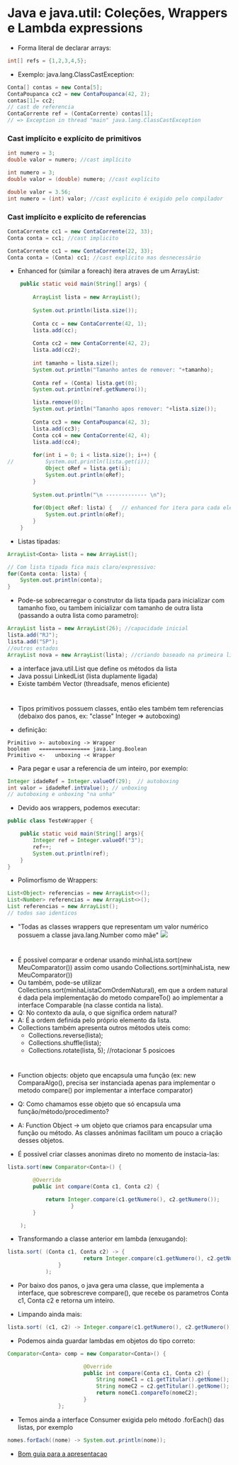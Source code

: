 # Java e java.util: Coleções, Wrappers e Lambda expressions

- Forma literal de declarar arrays: 
``` java
int[] refs = {1,2,3,4,5};
```
- Exemplo: java.lang.ClassCastException: 
``` java
Conta[] contas = new Conta[5];
ContaPoupanca cc2 = new ContaPoupanca(42, 2);
contas[1]= cc2;
// cast de referencia
ContaCorrente ref = (ContaCorrente) contas[1]; 
// => Exception in thread "main" java.lang.ClassCastException
```

### Cast implícito e explícito de primitivos
```java
int numero = 3;
double valor = numero; //cast implícito
```

```java
int numero = 3;
double valor = (double) numero; //cast explícito
```

```java
double valor = 3.56;
int numero = (int) valor; //cast explicito é exigido pelo compilador
```

### Cast implícito e explícito de referencias
```java
ContaCorrente cc1 = new ContaCorrente(22, 33);
Conta conta = cc1; //cast implicito
```

```java
ContaCorrente cc1 = new ContaCorrente(22, 33);
Conta conta = (Conta) cc1; //cast explícito mas desnecessário
```
- Enhanced for (similar a foreach) itera atraves de um ArrayList:
```java
	public static void main(String[] args) {
	
		ArrayList lista = new ArrayList();
		
		System.out.println(lista.size());
		
		Conta cc = new ContaCorrente(42, 1);
		lista.add(cc);
		
		Conta cc2 = new ContaCorrente(42, 2);
		lista.add(cc2);
		
		int tamanho = lista.size();
		System.out.println("Tamanho antes de remover: "+tamanho);
		
		Conta ref = (Conta) lista.get(0);
		System.out.println(ref.getNumero());

		lista.remove(0);
		System.out.println("Tamanho apos remover: "+lista.size());
		
		Conta cc3 = new ContaPoupanca(42, 3);
		lista.add(cc3);
		Conta cc4 = new ContaCorrente(42, 4);
		lista.add(cc4);
		
		for(int i = 0; i < lista.size(); i++) {
//			System.out.println(lista.get(i));
			Object oRef = lista.get(i);
			System.out.println(oRef);
		}
		
		System.out.println("\n ------------- \n");
		
		for(Object oRef: lista) {	// enhanced for itera para cada elemento
			System.out.println(oRef);
		}
	}
```

- Listas tipadas:
```java
ArrayList<Conta> lista = new ArrayList();

// Com lista tipada fica mais claro/expressivo:
for(Conta conta: lista) {
    System.out.println(conta);
}
```

- Pode-se sobrecarregar o construtor da lista tipada para inicializar com tamanho fixo, ou tambem inicializar com tamanho de outra lista (passando a outra lista como parametro):
```java
ArrayList lista = new ArrayList(26); //capacidade inicial
lista.add("RJ");
lista.add("SP");
//outros estados
ArrayList nova = new ArrayList(lista); //criando baseado na primeira lista
```

- a interface java.util.List que define os métodos da lista
- Java possui LinkedList (lista duplamente ligada)
- Existe também Vector (threadsafe, menos eficiente)

# 

- Tipos primitivos possuem classes, então eles também tem referencias (debaixo dos panos, ex: "classe" Integer => autoboxing)

- definição:

```
Primitivo >- autoboxing -> Wrapper
boolean   ================ java.lang.Boolean
Primitivo <-   unboxing -< Wrapper
```

- Para pegar e usar a referencia de um inteiro, por exemplo:
```java
Integer idadeRef = Integer.valueOf(29);  // autoboxing
int valor = idadeRef.intValue(); // unboxing
// autoboxing e unboxing "na unha"
```

- Devido aos wrappers, podemos executar:
```java
public class TesteWrapper {

    public static void main(String[] args){
        Integer ref = Integer.valueOf("3");
        ref++;
        System.out.println(ref);
    }
}
```

- Polimorfismo de Wrappers:
```java
List<Object> referencias = new ArrayList<>();
List<Number> referencias = new ArrayList<>();
List referencias = new ArrayList();
// todos sao identicos
```

- "Todas as classes wrappers que representam um valor numérico possuem a classe java.lang.Number como mãe"
![](wrapperTable.png)

#
- É possivel comparar e ordenar usando minhaLista.sort(new MeuComparator()) assim como usando Collections.sort(minhaLista, new MeuComparator()) 
- Ou também, pode-se utilizar Collections.sort(minhaListaComOrdemNatural), em que a ordem natural é dada pela implementação do metodo compareTo() ao implementar a interface Comparable (na classe contida na lista).
- Q: No contexto da aula, o que significa ordem natural?
- A: É a ordem definida pelo próprio elemento da lista.
- Collections também apresenta outros métodos uteis como:
	- Collections.reverse(lista);
	- Collections.shuffle(lista);
	- Collections.rotate(lista, 5); //rotacionar 5 posicoes

#
- Function objects: objeto que encapsula uma função (ex: new ComparaAlgo(), precisa ser instanciada apenas para implementar o metodo compare() por implementar a interface comparator)
- Q: Como chamamos esse objeto que só encapsula uma função/método/procedimento?
- A: Function Object -> um objeto que criamos para encapsular uma função ou método. As classes anônimas facilitam um pouco a criação desses objetos.

- É possivel criar classes anonimas direto no momento de instacia-las:
```java
lista.sort(new Comparator<Conta>() {

        @Override
        public int compare(Conta c1, Conta c2) {

            return Integer.compare(c1.getNumero(), c2.getNumero());
                    }
        }

    );
```

- Transformando a classe anterior em lambda (enxugando):
```java
lista.sort( (Conta c1, Conta c2) -> {
                        return Integer.compare(c1.getNumero(), c2.getNumero());
                }
        	);
```
- Por baixo dos panos, o java gera uma classe, que implementa a interface, que sobrescreve compare(), que recebe os parametros Conta c1, Conta c2 e retorna um inteiro. 

- Limpando ainda mais: 
```java
lista.sort( (c1, c2) -> Integer.compare(c1.getNumero(), c2.getNumero()) );
```

- Podemos ainda guardar lambdas em objetos do tipo correto:
```java
Comparator<Conta> comp = new Comparator<Conta>() {

                        @Override
                        public int compare(Conta c1, Conta c2) {
                            String nomeC1 = c1.getTitular().getNome();
                            String nomeC2 = c2.getTitular().getNome();
                            return nomeC1.compareTo(nomeC2);
                        }
                };
```

- Temos ainda a interface Consumer exigida pelo método .forEach() das listas, por exemplo
```java
nomes.forEach((nome) -> System.out.println(nome));
```
- [Bom guia para a apresentacao](https://cursos.alura.com.br/course/java-util-lambdas/task/37835)